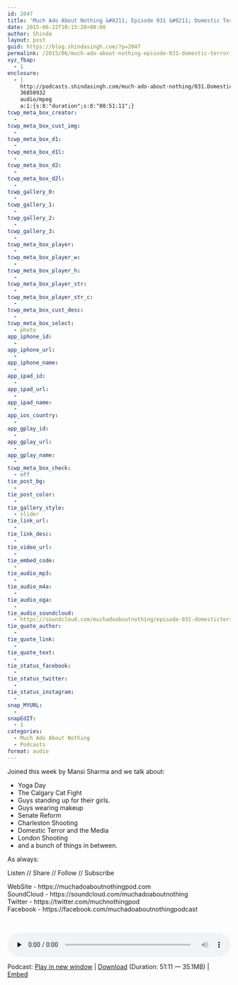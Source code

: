```yaml
---
id: 2047
title: 'Much Ado About Nothing &#8211; Episode 031 &#8211; Domestic Terrorism'
date: 2015-06-22T10:15:20+00:00
author: Shinda
layout: post
guid: https://blog.shindasingh.com/?p=2047
permalink: /2015/06/much-ado-about-nothing-episode-031-domestic-terrorism/
xyz_fbap:
  - 1
enclosure:
  - |
    http://podcasts.shindasingh.com/much-ado-about-nothing/031.Domestic.Terrorism.mp3
    36850932
    audio/mpeg
    a:1:{s:8:"duration";s:8:"00:51:11";}
tcwp_meta_box_creator:
  - 
tcwp_meta_box_cust_img:
  - 
tcwp_meta_box_d1:
  - 
tcwp_meta_box_d1l:
  - 
tcwp_meta_box_d2:
  - 
tcwp_meta_box_d2l:
  - 
tcwp_gallery_0:
  - 
tcwp_gallery_1:
  - 
tcwp_gallery_2:
  - 
tcwp_gallery_3:
  - 
tcwp_meta_box_player:
  - 
tcwp_meta_box_player_w:
  - 
tcwp_meta_box_player_h:
  - 
tcwp_meta_box_player_str:
  - 
tcwp_meta_box_player_str_c:
  - 
tcwp_meta_box_cust_desc:
  - 
tcwp_meta_box_select:
  - photo
app_iphone_id:
  - 
app_iphone_url:
  - 
app_iphone_name:
  - 
app_ipad_id:
  - 
app_ipad_url:
  - 
app_ipad_name:
  - 
app_ios_country:
  - 
app_gplay_id:
  - 
app_gplay_url:
  - 
app_gplay_name:
  - 
tcwp_meta_box_check:
  - off
tie_post_bg:
  - 
tie_post_color:
  - 
tie_gallery_style:
  - slider
tie_link_url:
  - 
tie_link_desc:
  - 
tie_video_url:
  - 
tie_embed_code:
  - 
tie_audio_mp3:
  - 
tie_audio_m4a:
  - 
tie_audio_oga:
  - 
tie_audio_soundcloud:
  - https://soundcloud.com/muchadoaboutnothing/episode-031-domesticterrorism
tie_quote_author:
  - 
tie_quote_link:
  - 
tie_quote_text:
  - 
tie_status_facebook:
  - 
tie_status_twitter:
  - 
tie_status_instagram:
  - 
snap_MYURL:
  - 
snapEdIT:
  - 1
categories:
  - Much Ado About Nothing
  - Podcasts
format: audio
---
```

<div class="line">
  <p>
    Joined this week by Mansi Sharma and we talk about:
  </p>
  
  <ul>
    <li>
      Yoga Day
    </li>
    <li>
      The Calgary Cat Fight
    </li>
    <li>
      Guys standing up for their girls.
    </li>
    <li>
      Guys wearing makeup
    </li>
    <li>
      Senate Reform
    </li>
    <li>
      Charleston Shooting
    </li>
    <li>
      Domestic Terror and the Media
    </li>
    <li>
      London Shooting
    </li>
    <li>
      and a bunch of things in between.
    </li>
  </ul>
  
  <p>
    As always:
  </p>
  
  <p>
    Listen // Share // Follow // Subscribe
  </p>
</div>

<div id="file-podcast-template-LC5" class="line">
  WebSite - https://muchadoaboutnothingpod.com
</div>

<div id="file-podcast-template-LC6" class="line">
  SoundCloud - https://soundcloud.com/muchadoaboutnothing
</div>

<div id="file-podcast-template-LC7" class="line">
  Twitter - https://twitter.com/muchnothingpod
</div>

<div id="file-podcast-template-LC8" class="line">
  Facebook - https://facebook.com/muchadoaboutnothingpodcast
</div>

&nbsp;

<div class="powerpress_player" id="powerpress_player_5661">
  <audio class="wp-audio-shortcode" id="audio-2047-33" preload="none" style="width: 100%;" controls="controls"><source type="audio/mpeg" src="http://podcasts.shindasingh.com/much-ado-about-nothing/031.Domestic.Terrorism.mp3?_=33" /></audio>
</div>

<p class="powerpress_links powerpress_links_mp3">
  Podcast: <a href="http://podcasts.shindasingh.com/much-ado-about-nothing/031.Domestic.Terrorism.mp3" class="powerpress_link_pinw" target="_blank" title="Play in new window" onclick="return powerpress_pinw('http://blog.shindasingh.com/?powerpress_pinw=2047-podcast');" rel="nofollow">Play in new window</a> | <a href="http://podcasts.shindasingh.com/much-ado-about-nothing/031.Domestic.Terrorism.mp3" class="powerpress_link_d" title="Download" rel="nofollow" download="031.Domestic.Terrorism.mp3">Download</a> (Duration: 51:11 &#8212; 35.1MB) | <a href="#" class="powerpress_link_e" title="Embed" onclick="return powerpress_show_embed('2047-podcast');" rel="nofollow">Embed</a>
</p>

<p class="powerpress_embed_box" id="powerpress_embed_2047-podcast" style="display: none;">
  <input id="powerpress_embed_2047-podcast_t" type="text" value="<iframe width=&quot;320&quot; height=&quot;30&quot; src=&quot;http://blog.shindasingh.com/?powerpress_embed=2047-podcast&amp;powerpress_player=mediaelement-audio&quot; frameborder=&quot;0&quot; scrolling=&quot;no&quot;></iframe>" onclick="javascript: this.select();" onfocus="javascript: this.select();" style="width: 70%;" readOnly />
</p>

<!--powerpress_player-->